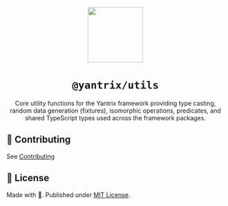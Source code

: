 <div align="center">
  <img width="128" src="https://github.com/tfcp68/yantrix/blob/main/docs/public/logo.png?raw=true" />
  <h1><code>@yantrix/utils</code></h1>
  <p>Core utility functions for the Yantrix framework providing type casting, random data generation (fixtures), isomorphic operations, predicates, and shared TypeScript types used across the framework packages.</p>
</div>

## 🌱 Contributing

See [Contributing](https://tfcp68.github.io/yantrix/contributing/)

## 📜 License

Made with 💜. Published under [MIT License](./LICENSE).
